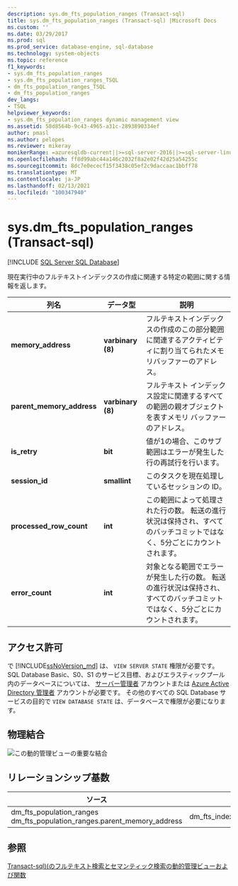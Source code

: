 ```yaml
---
description: sys.dm_fts_population_ranges (Transact-sql)
title: sys.dm_fts_population_ranges (Transact-sql) |Microsoft Docs
ms.custom: ''
ms.date: 03/29/2017
ms.prod: sql
ms.prod_service: database-engine, sql-database
ms.technology: system-objects
ms.topic: reference
f1_keywords:
- sys.dm_fts_population_ranges
- sys.dm_fts_population_ranges_TSQL
- dm_fts_population_ranges_TSQL
- dm_fts_population_ranges
dev_langs:
- TSQL
helpviewer_keywords:
- sys.dm_fts_population_ranges dynamic management view
ms.assetid: 58d8564b-9c43-4965-a31c-2893890334ef
author: pmasl
ms.author: pelopes
ms.reviewer: mikeray
monikerRange: =azuresqldb-current||>=sql-server-2016||>=sql-server-linux-2017||=azuresqldb-mi-current
ms.openlocfilehash: ff8d99abc44a146c2032f8a2e02f42d25a54255c
ms.sourcegitcommit: 8dc7e0ececf15f3438c05ef2c9daccaac1bbff78
ms.translationtype: MT
ms.contentlocale: ja-JP
ms.lasthandoff: 02/13/2021
ms.locfileid: "100347940"
---
```

# <a name="sysdm_fts_population_ranges-transact-sql"></a>sys.dm_fts_population_ranges (Transact-sql)
[!INCLUDE [SQL Server SQL Database](../../includes/applies-to-version/sql-asdb.md)]

  現在実行中のフルテキストインデックスの作成に関連する特定の範囲に関する情報を返します。  
   
|列名|データ型|説明|  
|-----------------|---------------|-----------------|  
|**memory_address**|**varbinary (8)**|フルテキストインデックスの作成のこの部分範囲に関連するアクティビティに割り当てられたメモリバッファーのアドレス。|  
|**parent_memory_address**|**varbinary (8)**|フルテキスト インデックス設定に関連するすべての範囲の親オブジェクトを表すメモリ バッファーのアドレス。|  
|**is_retry**|**bit**|値が1の場合、このサブ範囲はエラーが発生した行の再試行を行います。|  
|**session_id**|**smallint**|このタスクを現在処理しているセッションの ID。|  
|**processed_row_count**|**int**|この範囲によって処理された行の数。 転送の進行状況は保持され、すべてのバッチコミットではなく、5分ごとにカウントされます。|  
|**error_count**|**int**|対象となる範囲でエラーが発生した行の数。 転送の進行状況は保持され、すべてのバッチコミットではなく、5分ごとにカウントされます。|  
  
## <a name="permissions"></a>アクセス許可  

で [!INCLUDE[ssNoVersion_md](../../includes/ssnoversion-md.md)] は、 `VIEW SERVER STATE` 権限が必要です。   
SQL Database Basic、S0、S1 のサービス目標、およびエラスティックプール内のデータベースについては、 [サーバー管理者](https://docs.microsoft.com/azure/azure-sql/database/logins-create-manage#existing-logins-and-user-accounts-after-creating-a-new-database) アカウントまたは [Azure Active Directory 管理者](https://docs.microsoft.com/azure/azure-sql/database/authentication-aad-overview#administrator-structure) アカウントが必要です。 その他のすべての SQL Database サービスの目的で `VIEW DATABASE STATE` は、データベースで権限が必要になります。   
 
## <a name="physical-joins"></a>物理結合  
 ![この動的管理ビューの重要な結合](../../relational-databases/system-dynamic-management-views/media/join-dm-fts-population-ranges-1.gif "この動的管理ビューの重要な結合")  
  
## <a name="relationship-cardinalities"></a>リレーションシップ基数  
  
|ソース|終了|Relationship|  
|----------|--------|------------------|  
|dm_fts_population_ranges dm_fts_population_ranges.parent_memory_address|dm_fts_index_population.memory_address|多対一|  
  
## <a name="see-also"></a>参照  
  [Transact-sql&#41;&#40;のフルテキスト検索とセマンティック検索の動的管理ビューおよび関数 ](../../relational-databases/system-dynamic-management-views/full-text-and-semantic-search-dynamic-management-views-functions.md)  
  
  

